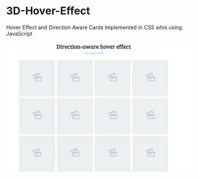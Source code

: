 # 3D-Hover-Effect

Hover Effect and Direction Aware Cards Implemented in CSS whis using JavaScript

![](assets/look.gif)

